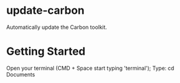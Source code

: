 # update-carbon
Automatically update the Carbon toolkit.

# Getting Started
Open your terminal (CMD + Space start typing 'terminal');
Type: cd Documents

